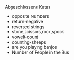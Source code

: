 Abgeschlossene Katas


- opposite Numbers
- return-negative
- reversed strings
- stone,scissors,rock,spock
- vowelt-count
- counting-sheeps
- are you playing banjos
- Number of People in the Bus
